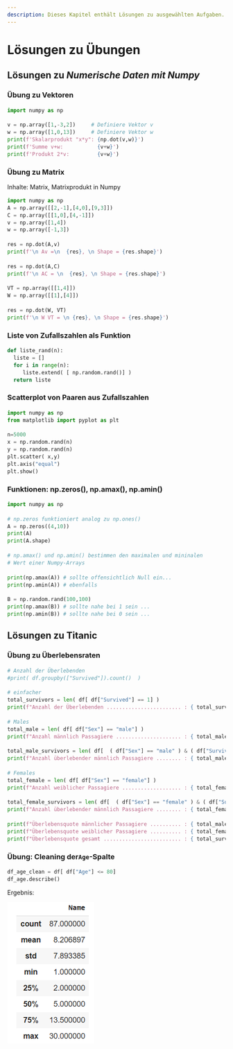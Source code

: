 ```yaml
---
description: Dieses Kapitel enthält Lösungen zu ausgewählten Aufgaben.
---
```


# Lösungen zu Übungen

## Lösungen zu _Numerische Daten mit Numpy_

### Übung zu Vektoren

```python
import numpy as np

v = np.array([1,-3,2])     # Definiere Vektor v
w = np.array([1,0,13])     # Definiere Vektor w
print(f'Skalarprodukt "x*y": {np.dot(v,w)}')
print(f'Summe v+w:           {v+w}')
print(f'Produkt 2*v:         {v+w}')
```

### Übung zu Matrix

Inhalte: Matrix, Matrixprodukt in Numpy

```python
import numpy as np
A = np.array([[2,-1],[4,0],[9,3]])
C = np.array([[1,0],[4,-1]])
v = np.array([1,4])
w = np.array([-1,3])

res = np.dot(A,v)
print(f'\n Av =\n  {res}, \n Shape = {res.shape}')

res = np.dot(A,C)
print(f'\n AC = \n  {res}, \n Shape = {res.shape}')

VT = np.array([[1,4]])
W = np.array([[1],[4]])

res = np.dot(W, VT)
print(f'\n W VT = \n {res}, \n Shape = {res.shape}')

```

### Liste von Zufallszahlen als Funktion

```python
def liste_rand(n):
  liste = []
  for i in range(n):
     liste.extend( [ np.random.rand()] )
  return liste

```

### Scatterplot von Paaren aus Zufallszahlen

```python
import numpy as np
from matplotlib import pyplot as plt

n=5000
x = np.random.rand(n)
y = np.random.rand(n)
plt.scatter( x,y)
plt.axis("equal")
plt.show()
```

### Funktionen: np.zeros(), np.amax(), np.amin()

```python
import numpy as np

# np.zeros funktioniert analog zu np.ones()
A = np.zeros((4,10))
print(A)
print(A.shape)

# np.amax() und np.amin() bestimmen den maximalen und mininalen
# Wert einer Numpy-Arrays

print(np.amax(A)) # sollte offensichtlich Null ein...
print(np.amin(A)) # ebenfalls

B = np.random.rand(100,100)
print(np.amax(B)) # sollte nahe bei 1 sein ...
print(np.amin(B)) # sollte nahe bei 0 sein ...
```

## Lösungen zu Titanic

### Übung zu Überlebensraten

```python
# Anzahl der Überlebenden
#print( df.groupby(["Survived"]).count()  )

# einfacher
total_survivors = len( df[ df["Survived"] == 1] )
print(f"Anzahl der Überlebenden ........................ : { total_survivors }")

# Males
total_male = len( df[ df["Sex"] == "male"] )
print(f"Anzahl männlich Passagiere ..................... : { total_male }")

total_male_survivors = len( df[  ( df["Sex"] == "male" ) & ( df["Survived"] == 1 ) ])
print(f"Anzahl überlebender männlich Passagiere ........ : { total_male_survivors }")

# Females
total_female = len( df[ df["Sex"] == "female"] )
print(f"Anzahl weiblicher Passagiere ................... : { total_female }")

total_female_survivors = len( df[  ( df["Sex"] == "female" ) & ( df["Survived"] == 1 ) ])
print(f"Anzahl überlebender männlich Passagiere ........ : { total_female_survivors }")

print(f"Überlebensquote männlicher Passagiere .......... : { total_male_survivors/ total_male}")
print(f"Überlebensquote weiblicher Passagiere .......... : { total_female_survivors/ total_female}")
print(f"Überlebensquote gesamt ......................... : { total_survivors / (total_female + total_male) }")
```

### Übung: Cleaning der`Age`-Spalte

```python
df_age_clean = df[ df["Age"] <= 80]
df_age.describe()
```

Ergebnis:

![](<../.gitbook/assets/image (37).png>)
